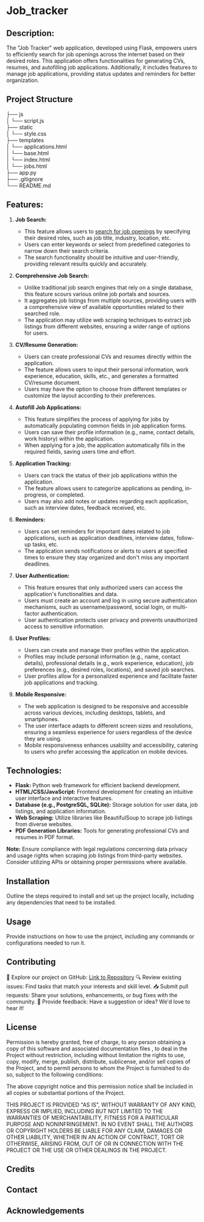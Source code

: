 # Job_tracker

## Description:
The "Job Tracker" web application, developed using Flask, empowers users to efficiently search for job openings across the internet based on their desired roles. This application offers functionalities for generating CVs, resumes, and autofilling job applications. Additionally, it includes features to manage job applications, providing status updates and reminders for better organization.


## Project Structure
├── js\
│   └── script.js\
├── static\
│   └── style.css\
├── templates\
│   └── applications.html\
│   └── base.html\
│   └── index.html\
│   └── jobs.html\
├── app.py\
├── .gitignore\
└── README.md


## Features:

1. **Job Search:**
   - This feature allows users to [search for job openings](#) by specifying their desired roles, such as job title, industry, location, etc.
   - Users can enter keywords or select from predefined categories to narrow down their search criteria.
   - The search functionality should be intuitive and user-friendly, providing relevant results quickly and accurately.

2. **Comprehensive Job Search:**
   - Unlike traditional job search engines that rely on a single database, this feature scours various online job portals and sources.
   - It aggregates job listings from multiple sources, providing users with a comprehensive view of available opportunities related to their searched role.
   - The application may utilize web scraping techniques to extract job listings from different websites, ensuring a wider range of options for users.

3. **CV/Resume Generation:**
   - Users can create professional CVs and resumes directly within the application.
   - The feature allows users to input their personal information, work experience, education, skills, etc., and generates a formatted CV/resume document.
   - Users may have the option to choose from different templates or customize the layout according to their preferences.

4. **Autofill Job Applications:**
   - This feature simplifies the process of applying for jobs by automatically populating common fields in job application forms.
   - Users can save their profile information (e.g., name, contact details, work history) within the application.
   - When applying for a job, the application automatically fills in the required fields, saving users time and effort.

5. **Application Tracking:**
   - Users can track the status of their job applications within the application.
   - The feature allows users to categorize applications as pending, in-progress, or completed.
   - Users may also add notes or updates regarding each application, such as interview dates, feedback received, etc.

6. **Reminders:**
   - Users can set reminders for important dates related to job applications, such as application deadlines, interview dates, follow-up tasks, etc.
   - The application sends notifications or alerts to users at specified times to ensure they stay organized and don't miss any important deadlines.

7. **User Authentication:**
   - This feature ensures that only authorized users can access the application's functionalities and data.
   - Users must create an account and log in using secure authentication mechanisms, such as username/password, social login, or multi-factor authentication.
   - User authentication protects user privacy and prevents unauthorized access to sensitive information.

8. **User Profiles:**
   - Users can create and manage their profiles within the application.
   - Profiles may include personal information (e.g., name, contact details), professional details (e.g., work experience, education), job preferences (e.g., desired roles, locations), and saved job searches.
   - User profiles allow for a personalized experience and facilitate faster job applications and tracking.

9. **Mobile Responsive:**
   - The web application is designed to be responsive and accessible across various devices, including desktops, tablets, and smartphones.
   - The user interface adapts to different screen sizes and resolutions, ensuring a seamless experience for users regardless of the device they are using.
   - Mobile responsiveness enhances usability and accessibility, catering to users who prefer accessing the application on mobile devices.


## Technologies:
- **Flask:** Python web framework for efficient backend development.
- **HTML/CSS/JavaScript:** Frontend development for creating an intuitive user interface and interactive features.
- **Database (e.g., PostgreSQL, SQLite):** Storage solution for user data, job listings, and application information.
- **Web Scraping:** Utilize libraries like BeautifulSoup to scrape job listings from diverse websites.
- **PDF Generation Libraries:** Tools for generating professional CVs and resumes in PDF format.

**Note:** Ensure compliance with legal regulations concerning data privacy and usage rights when scraping job listings from third-party websites. Consider utilizing APIs or obtaining proper permissions where available.

## Installation
Outline the steps required to install and set up the project locally, including any dependencies that need to be installed.

## Usage
Provide instructions on how to use the project, including any commands or configurations needed to run it.

## Contributing
🔧 Explore our project on GitHub: [Link to Repository](https://github.com/Physic1990/Job_tracker)
🔍 Review existing issues: Find tasks that match your interests and skill level.
📥 Submit pull requests: Share your solutions, enhancements, or bug fixes with the community.
💬 Provide feedback: Have a suggestion or idea? We'd love to hear it!

## License
Permission is hereby granted, free of charge, to any person obtaining a copy of this software and associated documentation files , to deal in the Project without restriction, including without limitation the rights to use, copy, modify, merge, publish, distribute, sublicense, and/or sell copies of the Project, and to permit persons to whom the Project is furnished to do so, subject to the following conditions:

The above copyright notice and this permission notice shall be included in all copies or substantial portions of the Project.

THIS PROJECT IS PROVIDED "AS IS", WITHOUT WARRANTY OF ANY KIND, EXPRESS OR IMPLIED, INCLUDING BUT NOT LIMITED TO THE WARRANTIES OF MERCHANTABILITY, FITNESS FOR A PARTICULAR PURPOSE AND NONINFRINGEMENT. IN NO EVENT SHALL THE AUTHORS OR COPYRIGHT HOLDERS BE LIABLE FOR ANY CLAIM, DAMAGES OR OTHER LIABILITY, WHETHER IN AN ACTION OF CONTRACT, TORT OR OTHERWISE, ARISING FROM, OUT OF OR IN CONNECTION WITH THE PROJECT OR THE USE OR OTHER DEALINGS IN THE PROJECT.

## Credits

## Contact

## Acknowledgements
